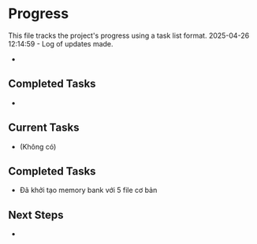 # Progress

This file tracks the project's progress using a task list format.
2025-04-26 12:14:59 - Log of updates made.

*

## Completed Tasks

*   

## Current Tasks
* (Không có)

## Completed Tasks
* Đã khởi tạo memory bank với 5 file cơ bản

## Next Steps

*